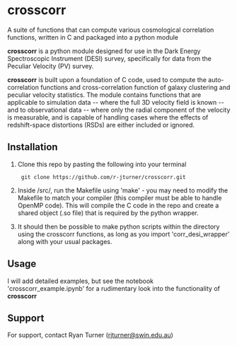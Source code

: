 # crosscorr
A suite of functions that can compute various cosmological correlation functions, written in C and packaged into a python module

**crosscorr** is a python module designed for use in the Dark Energy Spectroscopic Instrument (DESI) survey, specifically for data from the Peculiar Velocity (PV) survey.

**crosscorr** is built upon a foundation of C code, used to compute the auto-correlation functions and cross-correlation function of galaxy clustering and peculiar velocity statistics.
The module contains functions that are applicable to simulation data -- where the full 3D velocity field is known -- and to observational data -- where only the radial component of the velocity is measurable, and is capable of handling cases where the effects of redshift-space distortions (RSDs) are either included or ignored.

## Installation
1. Clone this repo by pasting the following into your terminal

        git clone https://github.com/r-jturner/crosscorr.git

2. Inside /src/, run the Makefile using 'make' - you may need to modify the Makefile to match your compiler (this compiler must be able to handle OpenMP code). This will compile the C code in the repo and create a shared object (.so file) that is required by the python wrapper.

3. It should then be possible to make python scripts within the directory using the crosscorr functions, as long as you import 'corr_desi_wrapper' along with your usual packages.

## Usage
I will add detailed examples, but see the notebook 'crosscorr_example.ipynb' for a rudimentary look into the functionality of **crosscorr**

## Support
For support, contact Ryan Turner (rjturner@swin.edu.au)
